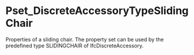 # Pset_DiscreteAccessoryTypeSlidingChair

Properties of a sliding chair. The property set can be used by the predefined type SLIDINGCHAIR of IfcDiscreteAccessory.<!-- end of definition -->
